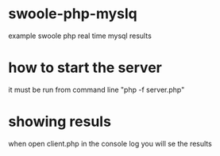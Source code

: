 # swoole-php-myslq
example swoole php real time mysql results
# how to start the server
it must be run from command line "php -f server.php"
# showing resuls
when open client.php in the console log you will se the results
